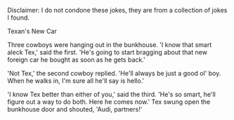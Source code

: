 Disclaimer: I do not condone these jokes, they are from a collection of jokes I found.

Texan's New Car

Three cowboys were hanging out in the bunkhouse. 'I know that smart aleck Tex,' said the first. 'He's going to start bragging about that new foreign car he bought as soon as he gets back.' 

'Not Tex,' the second cowboy replied. 'He'll always be just a good ol' boy. When he walks in, I'm sure all he'll say is hello.' 

'I know Tex better than either of you,' said the third. 'He's so smart, he'll figure out a way to do both. Here he comes now.' Tex swung open the bunkhouse door and shouted, 'Audi, partners!'

